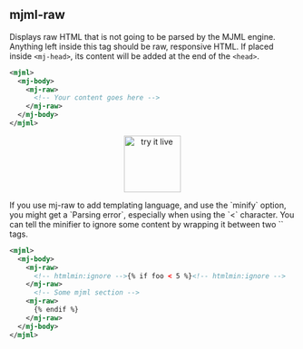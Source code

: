 ## mjml-raw

Displays raw HTML that is not going to be parsed by the MJML engine. Anything left inside this tag should be raw, responsive HTML.
If placed inside `<mj-head>`, its content will be added at the end of the `<head>`.

```xml
<mjml>
  <mj-body>
    <mj-raw>
      <!-- Your content goes here -->
    </mj-raw>
  </mj-body>
</mjml>
```

<p align="center">
  <a target="_blank" href="https://mjml.io/try-it-live/components/raw">
    <img width="100px" src="https://mjml.io/assets/img/svg/TRYITLIVE.svg" alt="try it live" />
  </a>
</p>

<aside class="notice">
  If you use mj-raw to add templating language, and use the `minify` option, you might get a `Parsing error`, especially when using the `<` character. You can tell the minifier to ignore some content by wrapping it between two `<!-- htmlmin:ignore -->` tags.
</aside>

```xml
<mjml>
  <mj-body>
    <mj-raw>
      <!-- htmlmin:ignore -->{% if foo < 5 %}<!-- htmlmin:ignore -->
    </mj-raw>
      <!-- Some mjml section -->
    <mj-raw>
      {% endif %}
    </mj-raw>
  </mj-body>
</mjml>
```
